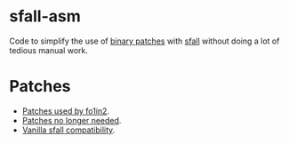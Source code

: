 # sfall-asm
Code to simplify the use of [binary patches](https://github.com/rotators/Fo1in2/blob/master/Fallout2/Fallout1in2/Mapper/source/scripts/headers/voodoo.h) with [sfall](https://github.com/rotators/sfall) without doing a lot of tedious manual work.

# Patches
* [Patches used by fo1in2](https://github.com/ghost2238/sfall-asm/tree/master/patches/fo1in2).
* [Patches no longer needed](https://github.com/ghost2238/sfall-asm/tree/master/patches).
* [Vanilla sfall compatibility](https://github.com/rotators/Fo1in2/issues/41).
